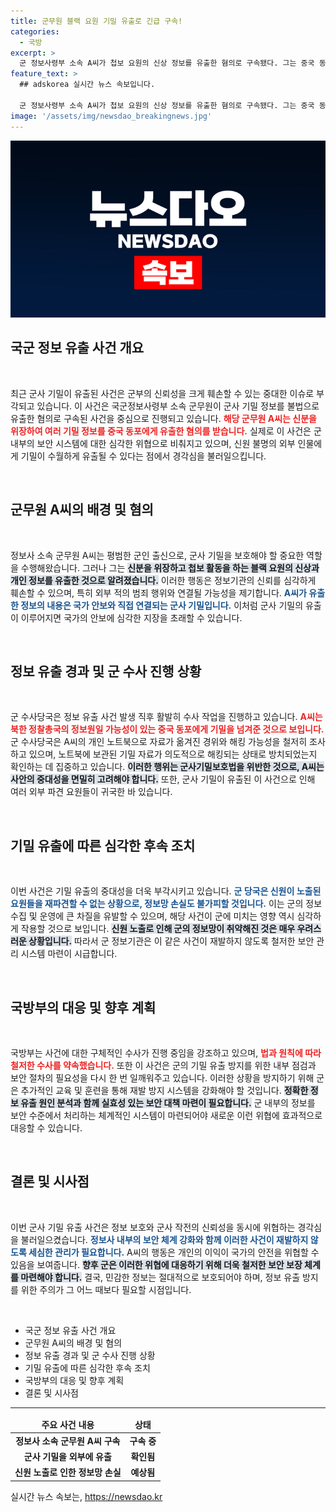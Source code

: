 ```yaml
---
title: 군무원 블랙 요원 기밀 유출로 긴급 구속!
categories:
  - 국방
excerpt: >
  군 정보사령부 소속 A씨가 첩보 요원의 신상 정보를 유출한 혐의로 구속됐다. 그는 중국 동포에게 기밀을 넘겼으며, 북한 정찰총국과의 연관성도 제기되고 있다. 군 당국은 A씨의 해킹 주장과 기밀 유출 경위를 조사 중이다.
feature_text: >
  ## adskorea 실시간 뉴스 속보입니다.

  군 정보사령부 소속 A씨가 첩보 요원의 신상 정보를 유출한 혐의로 구속됐다. 그는 중국 동포에게 기밀을 넘겼으며, 북한 정찰총국과의 연관성도 제기되고 있다. 군 당국은 A씨의 해킹 주장과 기밀 유출 경위를 조사 중이다.
image: '/assets/img/newsdao_breakingnews.jpg'
---
```


<p><img src="/assets/img/newsdao_breakingnews.jpg" alt="adskorea 속보" /></p>

<h2 data-ke-size="size26">국군 정보 유출 사건 개요</h2>

<p data-ke-size="size16">&nbsp;</p>

<p data-ke-size="size16">최근 군사 기밀이 유출된 사건은 군부의 신뢰성을 크게 훼손할 수 있는 중대한 이슈로 부각되고 있습니다. 이 사건은 국군정보사령부 소속 군무원이 군사 기밀 정보를 불법으로 유출한 혐의로 구속된 사건을 중심으로 진행되고 있습니다. <b><span style="color: #ee2323;">해당 군무원 A씨는 신분을 위장하여 여러 기밀 정보를 중국 동포에게 유출한 혐의를 받습니다.</span></b> 실제로 이 사건은 군 내부의 보안 시스템에 대한 심각한 위협으로 비춰지고 있으며, 신원 불명의 외부 인물에게 기밀이 수월하게 유출될 수 있다는 점에서 경각심을 불러일으킵니다.</p>

<p data-ke-size="size16">&nbsp;</p>

<h2 data-ke-size="size26">군무원 A씨의 배경 및 혐의</h2>

<p data-ke-size="size16">&nbsp;</p>

<p data-ke-size="size16">정보사 소속 군무원 A씨는 평범한 군인 출신으로, 군사 기밀을 보호해야 할 중요한 역할을 수행해왔습니다. 그러나 그는 <b><span style="background-color: #21538527;">신분을 위장하고 첩보 활동을 하는 블랙 요원의 신상과 개인 정보를 유출한 것으로 알려졌습니다.</span></b> 이러한 행동은 정보기관의 신뢰를 심각하게 훼손할 수 있으며, 특히 외부 적의 범죄 행위와 연결될 가능성을 제기합니다. <b><span style="color: #1a5490;">A씨가 유출한 정보의 내용은 국가 안보와 직접 연결되는 군사 기밀입니다.</span></b> 이처럼 군사 기밀의 유출이 이루어지면 국가의 안보에 심각한 지장을 초래할 수 있습니다.</p>

<p data-ke-size="size16">&nbsp;</p>

<h2 data-ke-size="size26">정보 유출 경과 및 군 수사 진행 상황</h2>

<p data-ke-size="size16">&nbsp;</p>

<p data-ke-size="size16">군 수사당국은 정보 유출 사건 발생 직후 활발히 수사 작업을 진행하고 있습니다. <b><span style="color: #ee2323;">A씨는 북한 정찰총국의 정보원일 가능성이 있는 중국 동포에게 기밀을 넘겨준 것으로 보입니다.</span></b> 군 수사당국은 A씨의 개인 노트북으로 자료가 옮겨진 경위와 해킹 가능성을 철저히 조사하고 있으며, 노트북에 보관된 기밀 자료가 의도적으로 해킹되는 상태로 방치되었는지 확인하는 데 집중하고 있습니다. <b><span style="background-color: #21538527;">이러한 행위는 군사기밀보호법을 위반한 것으로, A씨는 사안의 중대성을 면밀히 고려해야 합니다.</span></b> 또한, 군사 기밀이 유출된 이 사건으로 인해 여러 외부 파견 요원들이 귀국한 바 있습니다.</p>

<p data-ke-size="size16">&nbsp;</p>

<h2 data-ke-size="size26">기밀 유출에 따른 심각한 후속 조치</h2>

<p data-ke-size="size16">&nbsp;</p>

<p data-ke-size="size16">이번 사건은 기밀 유출의 중대성을 더욱 부각시키고 있습니다. <b><span style="color: #1a5490;">군 당국은 신원이 노출된 요원들을 재파견할 수 없는 상황으로, 정보망 손실도 불가피할 것입니다.</span></b> 이는 군의 정보 수집 및 운영에 큰 차질을 유발할 수 있으며, 해당 사건이 군에 미치는 영향 역시 심각하게 작용할 것으로 보입니다. <b><span style="background-color: #21538527;">신원 노출로 인해 군의 정보망이 취약해진 것은 매우 우려스러운 상황입니다.</span></b> 따라서 군 정보기관은 이 같은 사건이 재발하지 않도록 철저한 보안 관리 시스템 마련이 시급합니다.</p>

<p data-ke-size="size16">&nbsp;</p>

<h2 data-ke-size="size26">국방부의 대응 및 향후 계획</h2>

<p data-ke-size="size16">&nbsp;</p>

<p data-ke-size="size16">국방부는 사건에 대한 구체적인 수사가 진행 중임을 강조하고 있으며, <b><span style="color: #ee2323;">법과 원칙에 따라 철저한 수사를 약속했습니다.</span></b> 또한 이 사건은 군의 기밀 유출 방지를 위한 내부 점검과 보안 절차의 필요성을 다시 한 번 일깨워주고 있습니다. 이러한 상황을 방지하기 위해 군은 추가적인 교육 및 훈련을 통해 재발 방지 시스템을 강화해야 할 것입니다. <b><span style="background-color: #21538527;">정확한 정보 유출 원인 분석과 함께 실효성 있는 보안 대책 마련이 필요합니다.</span></b> 군 내부의 정보를 보안 수준에서 처리하는 체계적인 시스템이 마련되어야 새로운 이런 위협에 효과적으로 대응할 수 있습니다.</p>

<p data-ke-size="size16">&nbsp;</p>

<h2 data-ke-size="size26">결론 및 시사점</h2>

<p data-ke-size="size16">&nbsp;</p>

<p data-ke-size="size16">이번 군사 기밀 유출 사건은 정보 보호와 군사 작전의 신뢰성을 동시에 위협하는 경각심을 불러일으켰습니다. <b><span style="color: #1a5490;">정보사 내부의 보안 체계 강화와 함께 이러한 사건이 재발하지 않도록 세심한 관리가 필요합니다.</span></b> A씨의 행동은 개인의 이익이 국가의 안전을 위협할 수 있음을 보여줍니다. <b><span style="background-color: #21538527;">향후 군은 이러한 위협에 대응하기 위해 더욱 철저한 보안 보장 체계를 마련해야 합니다.</span></b> 결국, 민감한 정보는 절대적으로 보호되어야 하며, 정보 유출 방지를 위한 주의가 그 어느 때보다 필요할 시점입니다.</p>  

<p data-ke-size="size16">&nbsp;</p>



<ul>
    <li>국군 정보 유출 사건 개요</li>
    <li>군무원 A씨의 배경 및 혐의</li>
    <li>정보 유출 경과 및 군 수사 진행 상황</li>
    <li>기밀 유출에 따른 심각한 후속 조치</li>
    <li>국방부의 대응 및 향후 계획</li>
    <li>결론 및 시사점</li>
</ul>

<hr>

<table style="width: 100%;">
    <thead>
        <tr>
            <td style="text-align: center; height: 17px;"><b>주요 사건 내용</b></td>
            <td style="text-align: center; height: 17px;"><b>상태</b></td>
        </tr>
    </thead>
    <tbody>
        <tr>
            <td style="text-align: center; height: 17px;"><b>정보사 소속 군무원 A씨 구속</b></td>
            <td style="text-align: center; height: 17px;"><b>구속 중</b></td>
        </tr>
        <tr>
            <td style="text-align: center; height: 17px;"><b>군사 기밀을 외부에 유출</b></td>
            <td style="text-align: center; height: 17px;"><b>확인됨</b></td>
        </tr>
        <tr>
            <td style="text-align: center; height: 17px;"><b>신원 노출로 인한 정보망 손실</b></td>
            <td style="text-align: center; height: 17px;"><b>예상됨</b></td>
        </tr>
    </tbody>
</table>


실시간 뉴스 속보는, <a href="https://newsdao.kr" rel="dofollow">https://newsdao.kr</a>


